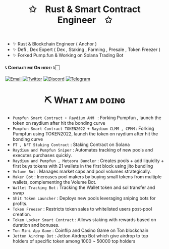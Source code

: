 <p align="center">
    <h1 align="center">✩&emsp;Rust & Smart Contract Engineer&emsp;✩</h1>
</p>
<br>

</div>

- ✨ Rust & Blockchain Engineer ( Anchor )
- ✨ Defi , Dex Expert ( Dex , Staking , Farming , Presale , Token Freezer )
- ✨ Forked Pump.fun & Working on Solana Trading Bot
<h4> 📞 Cᴏɴᴛᴀᴄᴛ ᴍᴇ Oɴ ʜᴇʀᴇ: 👆🏻 </h4>

<div style={{display : flex ; justify-content : space-evenly}}> 
    <a href="mailto:nakao95911@gmail.com" target="_blank">
        <img alt="Email"
        src="https://img.shields.io/badge/Email-00599c?style=for-the-badge&logo=gmail&logoColor=white"/>
    </a>
     <a href="https://x.com/_wizardev" target="_blank"><img alt="Twitter"
        src="https://img.shields.io/badge/Twitter-000000?style=for-the-badge&logo=x&logoColor=white"/></a>
    <a href="https://discordapp.com/users/471524111512764447" target="_blank"><img alt="Discord"
        src="https://img.shields.io/badge/Discord-7289DA?style=for-the-badge&logo=discord&logoColor=white"/></a>
    <a href="https://t.me/wizardev" target="_blank"><img alt="Telegram"
        src="https://img.shields.io/badge/Telegram-26A5E4?style=for-the-badge&logo=telegram&logoColor=white"/></a>
</div>
<h1 style="text-align : center"> ⛏ Wʜᴀᴛ ɪ ᴀᴍ ᴅᴏɪɴɢ </h1>

- ```Pumpfun Smart Contract + Raydium AMM ``` : Forking Pumpfun , launch the token on raydium after hit the bonding curve
- ```Pumpfun Smart Contract TOKEN2022 + Raydium CLMM , CPMM``` : Forking Pumpfun using TOKEN2022, launch the token on raydium after hit the bonding curve
- ```FT , NFT Staking Contract``` : Staking Contract on Solana
- ```Raydium and Pumpfun Sniper``` : Automates tracking of new pools and executes purchases quickly.
- ```Raydium and Pumpfun , Meteora Bundler``` : Creates pools + add liquidity + first buys tokens with 21 wallets in the first block using jito bundling
- ```Volume Bot``` : Manages market caps and pool volumes strategically.
- ```Maker Bot``` : Increases pool makers by buying small tokens from multiple wallets, complementing the Volume Bot.
- ```Wallet Tracking Bot``` : Tracking the Wallet token and sol transfer and swap
- ```Shit Token Launcher``` : Deploys new pools leveraging sniping bots for profits.
- ```Token Freezer``` : Restricts token sales to whitelisted users post-pool creation.
- ```Token Locker Smart Contract``` : Allows staking with rewards based on duration and bonuses.
- ```Ton Mini App Game``` : Coinflip and Casino Game on Ton blockchain
- ```Jetton Airdrop Bot``` : Jetton Airdrop Bot which give airdrop to top holders of specific token among 1000 ~ 50000 top holders



<!--
**anti-dominator/anti-dominator** is a ✨ _special_ ✨ repository because its `README.md` (this file) appears on your GitHub profile.

Here are some ideas to get you started:

- 🔭 I’m currently working on ...
- 🌱 I’m currently learning ...
- 👯 I’m looking to collaborate on ...
- 🤔 I’m looking for help with ...
- 💬 Ask me about ...
- 📫 How to reach me: ...
- 😄 Pronouns: ...
- ⚡ Fun fact: ...
-->


